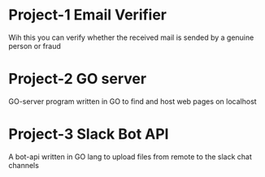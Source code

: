 # Project-1 Email Verifier
Wih this you can verify whether the received mail is sended by a genuine person or fraud


# Project-2 GO server
GO-server program written in GO to find and host web pages on localhost 

# Project-3 Slack Bot API
A bot-api written in GO lang to upload files from remote to the slack chat channels
